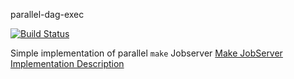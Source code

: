 parallel-dag-exec

[![Build Status](https://travis-ci.com/mattpaletta/parallel-dag-exec.svg?token=ysncAybhRTtbpjrpSW8S&branch=master)](https://travis-ci.com/mattpaletta/parallel-dag-exec)

Simple implementation of parallel `make` Jobserver
[Make JobServer Implementation Description](http://make.mad-scientist.net/papers/jobserver-implementation/)
